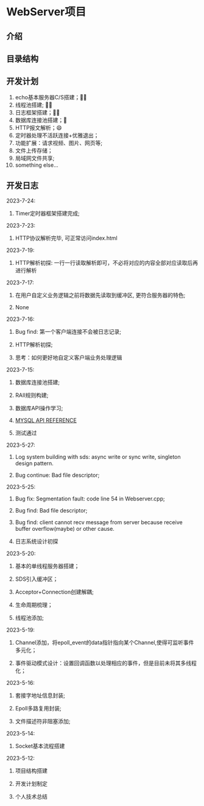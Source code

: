 # WebServer项目

## 介绍


## 目录结构


## 开发计划

1. echo基本服务器C/S搭建；🫵🏽
2. 线程池搭建; ✋🏼
3. 日志框架搭建；🫱🏻
4. 数据库连接池搭建；🚩
5. HTTP报文解析；😄
6. 定时器处理不活跃连接+优雅退出；
7. 功能扩展：请求视频、图片、网页等;
8. 文件上传存储；
9. 局域网文件共享;
10. something else...

## 开发日志

2023-7-24:

1. Timer定时器框架搭建完成;

2023-7-23:

1. HTTP协议解析完毕, 可正常访问index.html

2023-7-19:

1. HTTP解析初探: 一行一行读取解析即可，不必将对应的内容全部对应读取后再进行解析

2023-7-17:

1. 在用户自定义业务逻辑之前将数据先读取到缓冲区, 更符合服务器的特色;

2. None

2023-7-16:

1. Bug find: 第一个客户端连接不会被日志记录;

2. HTTP解析初探;

3. 思考：如何更好地自定义客户端业务处理逻辑

2023-7-15:

1. 数据库连接池搭建;

2. RAII规则构建;

3. 数据库API操作学习;

4. [MYSQL API REFERENCE](https://dev.mysql.com/doc/c-api/8.0/en/c-api-basic-interface-usage.html)

5. 测试通过

2023-5-27:

1. Log system building with sds: async write or sync write, singleton design pattern.

2. Bug continue: Bad file descriptor;

2023-5-25:

1. Bug fix: Segmentation fault: code line 54 in Webserver.cpp;

2. Bug find: Bad file descriptor;

3. Bug find: client cannot recv message from server because receive buffer overflow(maybe) or other cause.

4. 日志系统设计初探

2023-5-20:

1. 基本的单线程服务器搭建；

2. SDS引入缓冲区；

3. Acceptor+Connection创建解耦;

4. 生命周期梳理；

5. 线程池添加;

2023-5-19:

1. Channel添加，将epoll_event的data指针指向某个Channel,使得可监听事件多元化；

2. 事件驱动模式设计：设置回调函数以处理相应的事件，但是目前未将其多线程化；


2023-5-16:

1. 套接字地址信息封装;

2. Epoll多路复用封装;

3. 文件描述符非阻塞添加;

2023-5-14:

1. Socket基本流程搭建

2023-5-12:

1. 项目结构搭建

2. 开发计划制定

3. 个人技术总结
